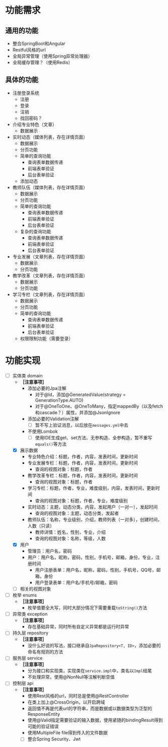 # 功能需求

## 通用的功能

* 整合SpringBoot和Angular
* Restful风格的url
* 全局异常管理（使用Spring异常处理器）
* 全局缓存管理？（使用Redis）

## 具体的功能

* 注册登录系统
    * 注册
    * 登录
    * 注销
    * 找回密码？
* 介绍专业特色（文章）
    * 数据展示
* 实时动态（媒体列表，存在详情页面）
    * 数据展示
    * 分页功能
    * 简单的查询功能
        * 查询表单数据传递
        * 前端表单验证
        * 后台表单验证
	* 添加动态
* 教师队伍（媒体列表，存在详情页面）
    * 数据展示
    * 分页功能
    * 简单的查询功能
        * 查询表单数据传递
        * 前端表单验证
        * 后台表单验证
    * 复杂的查询功能
        * 查询表单数据传递
        * 前端表单验证
        * 后台表单验证
* 专业发展（文章列表，存在详情页面）
    * 数据展示
    * 分页功能
* 教学改革（文章列表，存在详情页面）
    * 数据展示
    * 分页功能
* 学习专栏（文章列表，存在详情页面）
    * 数据展示
    * 分页功能
    * 简单的查询功能
        * 查询表单数据传递
        * 前端表单验证
        * 后台表单验证
    * 权限限制功能（需要登录）

# 功能实现

- [ ] 实体类 domain
    * **［注意事项］**
        * 添加必要的Jpa注解
            * 对于@Id，添加@GeneratedValue(strategy = GenerationType.AUTO)
            * 对于@OneToOne、@OneToMany，指定mappedBy（以及fetch和cascade？）属性，并添加@JsonIgnore
        * 添加必要的Validation注解
            - [ ] 暂不写上验证消息，以后放在`messages.yml`中去
        * 不使用Lombok
            - [ ] 使用IDE生成get、set方法、无参构造、全参构造，暂不重写`equals()`等方法
	- [X] 展示数据 
		* 专业特色介绍：标题，作者，内容，发表时间，更新时间
		* 专业发展专栏：标题，作者，内容，发表时间，更新时间
		    * 查询的视图对象：标题，作者
		* 教学改革专栏：标题，作者，内容，发表时间，更新时间
		    * 查询的视图对象：标题，作者
		* 学习专栏：标题，作者，专业，难度级别，内容，发表时间，更新时间
			* 查询的视图对象：标题，作者，专业，难度级别
		* 实时动态：主题，动态分类，内容，发起用户（一对一），发起时间
			* 查询的视图对象：主题，动态分类，发起者
		* 教师队伍：名称，专业级别，介绍，教师列表（一对多），创建时间，人数（只读）
			* 教师详情：姓名，性别，专业，介绍
			* 查询的视图对象：名称，等级，人数
	- [X] 用户
		* 管理员：用户名，密码
		* 用户：用户名，昵称，密码，性别，手机号，邮箱，身份，专业，注册时间
			* 用户注册表单：用户名，昵称，密码，性别，手机号，QQ号，邮箱，身份
			* 用户登录表单：用户名/手机号/邮箱，密码
	- [ ] 相关的视图对象
- [ ] 枚举 enums
    * **［注意事项］**
        * 枚举值要全大写，同时大部分情况下需要重载`toString()`方法
- [ ] 异常类 exception
    * **［注意事项］**
        * 存在基础异常，同时所有自定义异常都是运行时异常
- [ ] 持久层 repository
    * **［注意事项］**
        * 没什么好说的写法，接口继承自`JpaRepository<T, ID>`，添加必要的命名有规则的方法
- [ ] 服务层 service
    * **［注意事项］**
        * 分为接口和实现类，实现类在`service.impl`中，类名以`Impl`结尾
        * 不处理异常，使用@NonNull等注解判断空值
- [ ] 控制层 api
    * **［注意事项］**
        * 使用Rest风格的url，同时总是使用@RestController
        * 在类上加上@CrossOrigin，以开启跨域
        * 返回值不再是代表url的字符串，而是数据或以数据类型为泛型的ResponseEntity
        * 使用@Valid指定需要验证的输入数据，使用紧随的bindingResult得到可能的验证错误
        * 使用MultipleFile file得到传入的文件数据
        - [ ] 整合Spring Security、Jwt
